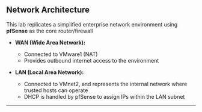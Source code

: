 ## Network Architecture

This lab replicates a simplified enterprise network environment using **pfSense** as the core router/firewall

- **WAN (Wide Area Network):**
  - Connected to VMware1 (NAT)
  - Provides outbound internet access to the environment

- **LAN (Local Area Network):**
  - Connected to VMnet2, and represents the internal network where trusted hosts can operate
  - DHCP is handled by pfSense to assign IPs within the LAN subnet

---


<!--
### 🏢 Purpose of Design

This structure emulates a **real-world enterprise network** where:

- **pfSense** acts as the central **security perimeter** and **routing device**
- **LAN** contains internal resources (such as servers, endpoints, or domain controllers)
- **WAN** simulates internet connectivity
- **DMZ** will serve as an isolated buffer zone for systems that need limited external access (e.g., HTTP/S or SSH from WAN)
-->
